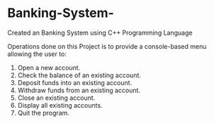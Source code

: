 # Banking-System-
Created an Banking System using C++ Programming Language

Operations done on this Project is to provide a console-based menu allowing the user to:

1. Open a new account.
2. Check the balance of an existing account.
3. Deposit funds into an existing account.
4. Withdraw funds from an existing account.
5. Close an existing account.
6. Display all existing accounts.
7. Quit the program.
